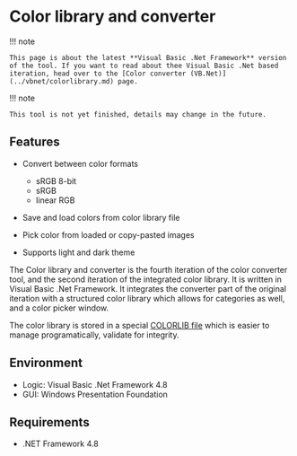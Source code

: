 # Color library and converter

!!! note
	
	This page is about the latest **Visual Basic .Net Framework** version of the tool. If you want to read about thee Visual Basic .Net based iteration, head over to the [Color converter (VB.Net)](../vbnet/colorlibrary.md) page.

!!! note

	This tool is not yet finished, details may change in the future.


## Features

* Convert between color formats

	* sRGB 8-bit
	* sRGB
	* linear RGB
	
* Save and load colors from color library file

* Pick color from loaded or copy-pasted images

* Supports light and dark theme

The Color library and converter is the fourth iteration of the color converter tool, and the second iteration of the integrated color library.
It is written in Visual Basic .Net Framework. It integrates the converter part of the original iteration
with a structured color library which allows for categories as well, and a color picker window.

The color library is stored in a special [COLORLIB file](../formats/colorlib.md) which is easier to manage programatically, validate for integrity.

## Environment

* Logic:  Visual Basic .Net Framework 4.8
* GUI:    Windows Presentation Foundation

## Requirements

* .NET Framework 4.8
